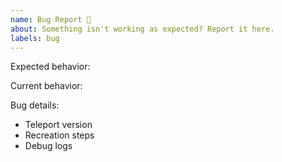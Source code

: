 ```yaml
---
name: Bug Report 🐛
about: Something isn't working as expected? Report it here.
labels: bug
---
```

Expected behavior:


Current behavior:


Bug details:
- Teleport version
- Recreation steps
- Debug logs